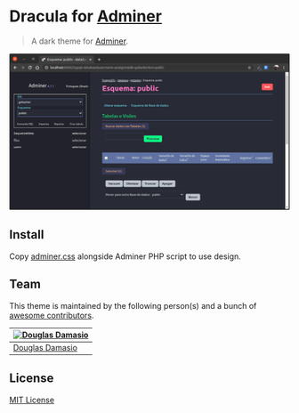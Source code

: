 # Dracula for [Adminer](https://www.adminer.org/)

> A dark theme for [Adminer](https://www.adminer.org/).

![Screenshot](./screenshot.png)

## Install

Copy [adminer.css](./adminer.css) alongside Adminer PHP script to use design.

## Team

This theme is maintained by the following person(s) and a bunch of [awesome contributors](https://github.com/dracula/template/graphs/contributors).

|[![Douglas Damasio](https://avatars1.githubusercontent.com/u/57931045?s=70&u=c24a9ea2ba77986b905813280b3b87c15acc1f9b&v=4)](https://github.com/douglasdamasio)|
|---|
|[Douglas Damasio](https://github.com/nesl247)|
## License

[MIT License](./LICENSE)